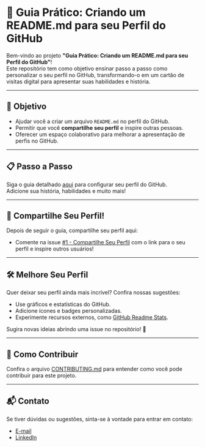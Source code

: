 # 🌟 Guia Prático: Criando um README.md para seu Perfil do GitHub

Bem-vindo ao projeto **"Guia Prático: Criando um README.md para seu Perfil do GitHub"**!  
Este repositório tem como objetivo ensinar passo a passo como personalizar o seu perfil no GitHub, transformando-o em um cartão de visitas digital para apresentar suas habilidades e história.

---

## 🎯 Objetivo
- Ajudar você a criar um arquivo `README.md` no perfil do GitHub.
- Permitir que você **compartilhe seu perfil** e inspire outras pessoas.
- Oferecer um espaço colaborativo para melhorar a apresentação de perfis no GitHub.

---

## 📋 Passo a Passo
Siga o guia detalhado [aqui](Guia-Configurando-Perfil-Github.md) para configurar seu perfil do GitHub.  
Adicione sua história, habilidades e muito mais!

---

## 💬 Compartilhe Seu Perfil!
Depois de seguir o guia, compartilhe seu perfil aqui:
- Comente na issue [#1 - Compartilhe Seu Perfil](https://github.com/seuusuario/seuprojeto/issues/1) com o link para o seu perfil e inspire outros usuários!

---

## 🛠️ Melhore Seu Perfil
Quer deixar seu perfil ainda mais incrível? Confira nossas sugestões:
- Use gráficos e estatísticas do GitHub.
- Adicione ícones e badges personalizadas.
- Experimente recursos externos, como [GitHub Readme Stats](https://github.com/anuraghazra/github-readme-stats).

Sugira novas ideias abrindo uma issue no repositório! 🎉

---

## 🤝 Como Contribuir
Confira o arquivo [CONTRIBUTING.md](CONTRIBUTING.md) para entender como você pode contribuir para este projeto.

---

## 📬 Contato
Se tiver dúvidas ou sugestões, sinta-se à vontade para entrar em contato:
- [E-mail](mailto:seuemail@gmail.com)
- [LinkedIn](https://linkedin.com/in/seu-perfil)
